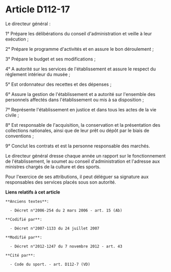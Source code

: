 # Article D112-17

Le directeur général :

1° Prépare les délibérations du conseil d'administration et veille à leur exécution ;

2° Prépare le programme d'activités et en assure le bon déroulement ;

3° Prépare le budget et ses modifications ;

4° A autorité sur les services de l'établissement et assure le respect du règlement intérieur du musée ;

5° Est ordonnateur des recettes et des dépenses ;

6° Assure la gestion de l'établissement et a autorité sur l'ensemble des personnels affectés dans l'établissement ou mis à sa
disposition ;

7° Représente l'établissement en justice et dans tous les actes de la vie civile ;

8° Est responsable de l'acquisition, la conservation et la présentation des collections nationales, ainsi que de leur prêt ou
dépôt par le biais de conventions ;

9° Conclut les contrats et est la personne responsable des marchés.

Le directeur général dresse chaque année un rapport sur le fonctionnement de l'établissement, le soumet au conseil
d'administration et l'adresse aux ministres chargés de la culture et des sports.

Pour l'exercice de ses attributions, il peut déléguer sa signature aux responsables des services placés sous son autorité.

**Liens relatifs à cet article**

	**Anciens textes**:

	  - Décret n°2006-254 du 2 mars 2006 - art. 15 (Ab)

	**Codifié par**:

	  - Décret n°2007-1133 du 24 juillet 2007

	**Modifié par**:

	  - Décret n°2012-1247 du 7 novembre 2012 - art. 43

	**Cité par**:

	  - Code du sport. - art. D112-7 (VD)
